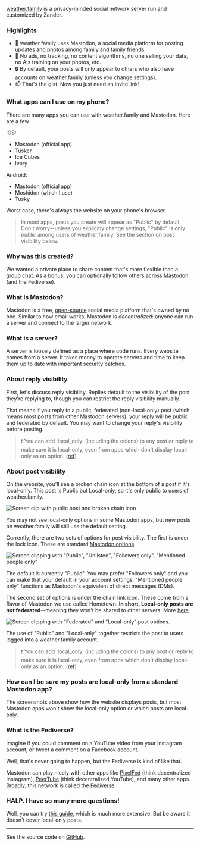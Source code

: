 [weather.family](https://weather.family) is a privacy-minded social network server run and customized by Zander.

### Highlights

- 🐘 weather.family uses Mastodon, a social media platform for posting updates and photos among family and family friends.
- 🚫 No ads, no tracking, no content algorithms, no one selling your data, no AIs training on your photos, etc.
- 🔒 By default, your posts will only appear to others who also have accounts on weather.family (unless you change settings).
- 📫 That's the gist. Now you just need an invite link!

### What apps can I use on my phone?

There are many apps you can use with weather.family and Mastodon. Here are a few.

iOS:
- Mastodon (official app)
- Tusker
- Ice Cubes
- Ivory

Android:
- Mastodon (official app)
- Moshidon (which I use)
- Tusky

Worst case, there's always the website on your phone's browser.

> In most apps, posts you create will appear as "Public" by default. Don't worry--unless you explicitly change settings, "Public" is only _public_ among users of weather.family. See the section on post visibility below.

### Why was this created?

We wanted a private place to share content that's more flexible than a group chat. As a bonus, you can optionally follow others across Mastodon (and the Fediverse).

### What is Mastodon?

Mastodon is a free, [open-source](https://opensource.com/resources/what-open-source) social media platform that's owned by no one. Similar to how email works, Mastodon is _decentralized_: anyone can run a server and connect to the larger network.

### What is a server?

A server is loosely defined as a place where code runs. Every website comes from a server. It takes money to operate servers and time to keep them up to date with important security patches.

### About reply visibility

First, let's discuss reply visibility. Replies default to the visibility of the post they're replying to, though you can restrict the reply visibility manually.

That means if you reply to a public, federated (non-local-only) post (which means most posts from other Mastodon servers), your reply will be public and federated by default. You may want to change your reply's visibility before posting.

> ❗ You can add :local_only: (including the colons) to any post or reply to make sure it is local-only, even from apps which don't display local-only as an option.  ([ref](https://github.com/hometown-fork/hometown/wiki/Local-only-posting#the-local_only-emoji))

### About post visibility

On the website, you'll see a broken chain icon at the bottom of a post if it's local-only. This post is Public but Local-only, so it's only public to users of weather.family.

![Screen clip with public post and broken chain icon](/local-only-toot.png)

You may not see local-only options in some Mastodon apps, but new posts on weather.family will still use the default setting.

Currently, there are two sets of options for post visibility. The first is under the lock icon. These are standard [Mastodon options](https://docs.joinmastodon.org/user/posting/#privacy).

![Screen clipping with "Public", "Unlisted", "Followers only", "Mentioned people only"](/followers-only.png)

The default is currently "Public". You may prefer "Followers only" and you can make that your default in your account settings. "Mentioned people only" functions as Mastodon's equivalent of direct messages (DMs).

The second set of options is under the chain link icon. These come from a flavor of Mastodon we use called Hometown. **In short, Local-only posts are _not_ federated**--meaning they won't be shared to other servers. More [here](https://github.com/hometown-fork/hometown/wiki/Local-only-posting).

![Screen clipping with "Federated" and "Local-only" post options.](/local-only.png)

The use of "Public" and "Local-only" together restricts the post to users logged into a weather.family account.

> ❗ You can add :local_only: (including the colons) to any post or reply to make sure it is local-only, even from apps which don't display local-only as an option. ([ref](https://github.com/hometown-fork/hometown/wiki/Local-only-posting#the-local_only-emoji))

### How can I be sure my posts are local-only from a standard Mastodon app?

The screenshots above show how the website displays posts, but most Mastodon apps won't show the local-only option or which posts are local-only.

### What is the Fediverse?

Imagine if you could comment on a YouTube video from your Instagram account, or tweet a comment on a Facebook account.

Well, that's never going to happen, but the Fediverse is kind of like that.

Mastodon can play nicely with other apps like [PixelFed](https://pixelfed.org/) (think decentralized Instagram), [PeerTube](https://joinpeertube.org/) (think decentralized YouTube), and many other apps. Broadly, this network is called the [Fediverse](https://en.wikipedia.org/wiki/Fediverse).

### HALP. I have so many more questions!

Well, you can try [this guide](http://guidetomastodon.com), which is much more extensive. But be aware it doesn't cover local-only posts.

---
See the source code on [GitHub](https://github.com/steamwings/weather.family).
